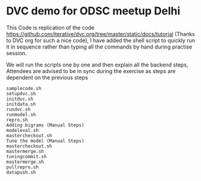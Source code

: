 # DVC demo for ODSC meetup Delhi
This Code is replication of the code https://github.com/iterative/dvc.org/tree/master/static/docs/tutorial (Thanks to DVC org for such a nice code), I have added the shell script to quickly run it in sequence rather than typing all the commands by hand during practise session.

We will run the scripts one by one and then explain all the backend steps, Attendees are advised to be in sync during the exercise as steps are dependent on the previous steps

```
samplecode.sh
setupdvc.sh
initdvc.sh
initdata.sh
rundvc.sh
runmodel.sh
repro.sh
Adding bigrams (Manual Steps)
modeleval.sh
mastercheckout.sh
Tune the model (Manual Steps)
mastercheckout.sh
mastermerge.sh
tuningcommit.sh
mastermerge.sh
pullrepro.sh
datapush.sh

```
